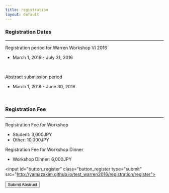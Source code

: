 ```yaml
---
title: registration
layout: default
---
```

<!-- MAIN CONTENT -->
<div id="main_content_wrap" class="outer">
  <section id="main_content" class="inner">
  <h3>Registration Dates</h3>
  <hr>
  <p id="registration">Registration period for Warren Workshop VI 2016</p>
  <ul>
  <li>March 1, 2016 - July 31, 2016</li>
  </ul>
  <br>
  <p id="registration">Abstract submission period</p>
  <ul>
  <li>March 1, 2016 - June 30, 2016</li>
  </ul>   
  <br>
  <h3>Registration Fee</h3>
  <hr>
  <p>Registration Fee for Workshop</p>
  <ul>
  <li>Student: 3,000JPY</li>
  <li>Other: 10,000JPY</li>
  </ul>
  <p>Registration Fee for Workshop Dinner</p>
  <ul>
  <li>Workshop Dinner: 6,000JPY</li>
  </ul>
  
  <input id="button_register" class="button_register type="submit" src="http://yamazakim.github.io/test_warren2016/registration/register">

  <input id="button_submit" class="button_submit" type="submit" alt="submit" value="Submit Abstruct" src="http://yamazakim.github.io/test_warren2016/registration/submitAbstruct">
  
  <p></p>
  <p></p>
  <p></p>
  <p></p>
  </section>
</div>
